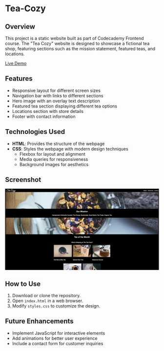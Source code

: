 # Tea-Cozy

## Overview

This project is a static website built as part of Codecademy Frontend course. The "Tea Cozy" website is designed to showcase a fictional tea shop, featuring sections such as the mission statement, featured teas, and locations.

[Live Demo](https://amay0808.github.io/Tea-Cozy/)

## Features

- Responsive layout for different screen sizes
- Navigation bar with links to different sections
- Hero image with an overlay text description
- Featured tea section displaying different tea options
- Locations section with store details
- Footer with contact information

## Technologies Used

- **HTML**: Provides the structure of the webpage
- **CSS**: Styles the webpage with modern design techniques
  - Flexbox for layout and alignment
  - Media queries for responsiveness
  - Background images for aesthetics

## Screenshot

![Tea Cozy Screenshot](images/tea-cozy-screenshot.png)

## How to Use

1. Download or clone the repository.
2. Open `index.html` in a web browser.
3. Modify `styles.css` to customize the design.

## Future Enhancements

- Implement JavaScript for interactive elements
- Add animations for better user experience
- Include a contact form for customer inquiries

